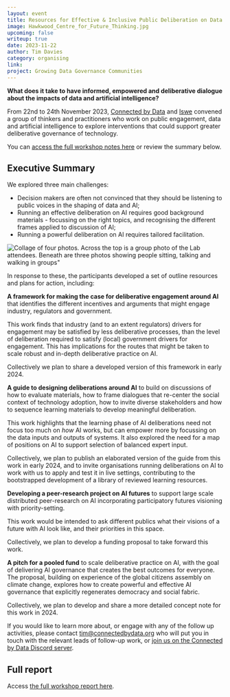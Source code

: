 ```yaml
---
layout: event
title: Resources for Effective & Inclusive Public Deliberation on Data & AI Governance (Design Lab)
image: Hawkwood_Centre_for_Future_Thinking.jpg
upcoming: false
writeup: true
date: 2023-11-22
author: Tim Davies
category: organising
link: 
project: Growing Data Governance Communities
---
```


**What does it take to have informed, empowered and deliberative dialogue about the impacts of data and artificial intelligence?**

From 22nd to 24th November 2023, [Connected by Data](https://connectedbydata.org/) and [Iswe](https://iswe.org/) convened a group of thinkers and practitioners who work on public engagement, data and artificial intelligence to explore interventions that could support greater deliberative governance of technology. 

<!--more-->

You can [access the full workshop notes here](https://docs.google.com/document/d/1jk0DwrqiX6GhbmwPetKsF6e-ZRt2tAeTgORSQwNO4mo/view) or review the summary below. 

## Executive Summary

We explored three main challenges:

* Decision makers are often not convinced that they should be listening to public voices in the shaping of data and AI;
* Running an effective deliberation on AI requires good background materials - focussing on the right topics, and recognising the different frames applied to discussion of AI;
* Running a powerful deliberation on AI requires tailored facilitation. 

![Collage of four photos. Across the top is a group photo of the Lab attendees.  Beneath are three photos showing people sitting, talking and walking in groups"]({{site.baseurl}}/assets/events/2023-11-22-hawkwood.png)

In response to these, the participants developed a set of outline resources and plans for action, including:

**A framework for making the case for deliberative engagement around AI** that identifies the different incentives and arguments that might engage industry, regulators and government.  

This work finds that industry (and to an extent regulators) drivers for engagement may be satisfied by less deliberative processes, than the level of deliberation required to satisfy (local) government drivers for engagement. This has implications for the routes that might be taken to scale robust and in-depth deliberative practice on AI. 

Collectively we plan to share a developed version of this framework in early 2024. 

**A guide to designing deliberations around AI** to build on discussions of how to evaluate materials, how to frame dialogues that re-center the social context of technology adoption, how to invite diverse stakeholders and how to sequence learning materials to develop meaningful deliberation.  

This work highlights that the learning phase of AI deliberations need not focus too much on _how_ AI works, but can empower more by focussing on the data inputs and outputs of systems. It also explored the need for a map of positions on AI to support selection of balanced expert input.  

Collectively, we plan to publish an elaborated version of the guide from this work in early 2024, and to invite organisations running deliberations on AI to work with us to apply and test it in live settings, contributing to the bootstrapped development of a library of reviewed learning resources. 

**Developing a peer-research project on AI futures** to support large scale distributed peer-research on AI incorporating participatory futures visioning with priority-setting. 

This work would be intended to ask different publics what their visions of a future with AI look like, and their priorities in this space.  

Collectively, we plan to develop a funding proposal to take forward this work. 

**A pitch for a pooled fund** to scale deliberative practice on AI, with the goal of delivering AI governance that creates the best outcomes for everyone. The proposal, building on experience of the global citizens assembly on climate change, explores how to create powerful and effective AI governance that explicitly regenerates democracy and social fabric. 

Collectively, we plan to develop and share a more detailed concept note for this work in 2024.  

If you would like to learn more about, or engage with any of the follow up activities, please contact [tim@connectedbydata.org](mailto:tim@connectedbydata.org) who will put you in touch with the relevant leads of follow-up work, or [join us on the Connected by Data Discord server](https://discord.gg/WqqZsRMSuU).

## Full report

Access [the full workshop report here](https://docs.google.com/document/d/1jk0DwrqiX6GhbmwPetKsF6e-ZRt2tAeTgORSQwNO4mo/edit).

